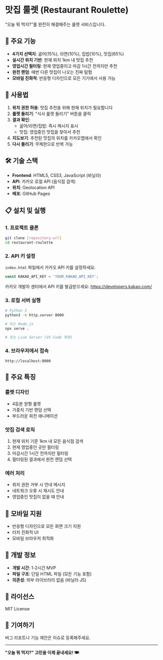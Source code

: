 # 맛집 룰렛 (Restaurant Roulette)

"오늘 뭐 먹지?"를 완전히 해결해주는 룰렛 서비스입니다.

## 🎯 주요 기능

- **4가지 선택지**: 굶어(15%), 라면(10%), 집밥(10%), 맛집(65%)
- **실시간 위치 기반**: 현재 위치 1km 내 맛집 추천
- **영업시간 필터링**: 현재 영업중이고 마감 1시간 전까지만 추천
- **완전 랜덤**: 매번 다른 맛집이 나오는 진짜 탐험
- **모바일 친화적**: 반응형 디자인으로 모든 기기에서 사용 가능

## 🚀 사용법

1. **위치 권한 허용**: 맛집 추천을 위해 현재 위치가 필요합니다
2. **룰렛 돌리기**: "식사 룰렛 돌리기" 버튼을 클릭
3. **결과 확인**: 
   - 굶어/라면/집밥: 즉시 메시지 표시
   - 맛집: 영업중인 맛집을 찾아서 추천
4. **지도보기**: 추천된 맛집의 위치를 카카오맵에서 확인
5. **다시 돌리기**: 무제한으로 반복 가능

## 🛠️ 기술 스택

- **Frontend**: HTML5, CSS3, JavaScript (바닐라)
- **API**: 카카오 로컬 API (음식점 검색)
- **위치**: Geolocation API
- **배포**: GitHub Pages

## 📋 설치 및 실행

### 1. 프로젝트 클론
```bash
git clone [repository-url]
cd restaurant-roulette
```

### 2. API 키 설정
`index.html` 파일에서 카카오 API 키를 설정하세요:
```javascript
const KAKAO_API_KEY = 'YOUR_KAKAO_API_KEY';
```

카카오 개발자 센터에서 API 키를 발급받으세요:
https://developers.kakao.com/

### 3. 로컬 서버 실행
```bash
# Python 3
python3 -m http.server 8000

# 또는 Node.js
npx serve .

# 또는 Live Server (VS Code 확장)
```

### 4. 브라우저에서 접속
```
http://localhost:8000
```

## 🎨 주요 특징

### 룰렛 디자인
- 4등분 원형 룰렛
- 가중치 기반 랜덤 선택
- 부드러운 회전 애니메이션

### 맛집 검색 로직
1. 현재 위치 기준 1km 내 모든 음식점 검색
2. 현재 영업중인 곳만 필터링
3. 마감시간 1시간 전까지만 필터링
4. 필터링된 결과에서 완전 랜덤 선택

### 에러 처리
- 위치 권한 거부 시 안내 메시지
- 네트워크 오류 시 재시도 안내
- 영업중인 맛집이 없을 때 안내

## 📱 모바일 지원

- 반응형 디자인으로 모든 화면 크기 지원
- 터치 친화적 UI
- 모바일 브라우저 최적화

## 🔧 개발 정보

- **개발 시간**: 1-2시간 MVP
- **파일 구조**: 단일 HTML 파일 (모든 기능 포함)
- **의존성**: 외부 라이브러리 없음 (바닐라 JS)

## 📄 라이선스

MIT License

## 🤝 기여하기

버그 리포트나 기능 제안은 이슈로 등록해주세요.

---

**"오늘 뭐 먹지?" 고민을 이제 끝내세요! 🍽️** 